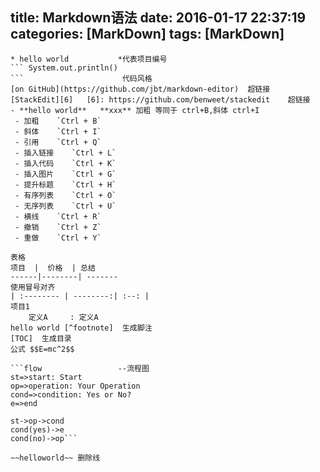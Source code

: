 title: Markdown语法
date: 2016-01-17 22:37:19
categories: [MarkDown]
tags: [MarkDown]
---
```
* hello world           *代表项目编号
``` System.out.println()
```                      代码风格
[on GitHub](https://github.com/jbt/markdown-editor)  超链接
[StackEdit][6]   [6]: https://github.com/benweet/stackedit    超链接
- **hello world**   **xxx** 加粗 等同于 ctrl+B,斜体 ctrl+I
 - 加粗    `Ctrl + B`
 - 斜体    `Ctrl + I`
 - 引用    `Ctrl + Q`
 - 插入链接    `Ctrl + L`
 - 插入代码    `Ctrl + K`
 - 插入图片    `Ctrl + G`
 - 提升标题    `Ctrl + H`
 - 有序列表    `Ctrl + O`
 - 无序列表    `Ctrl + U`
 - 横线    `Ctrl + R`
 - 撤销    `Ctrl + Z`
 - 重做    `Ctrl + Y`

表格
项目  |  价格  | 总结
------|--------| -------
使用冒号对齐
| :-------- | --------:| :--: |
项目1
	定义A     : 定义A
hello world [^footnote]  生成脚注
[TOC]  生成目录
公式 $$E=mc^2$$

```flow                 --流程图
st=>start: Start
op=>operation: Your Operation
cond=>condition: Yes or No?
e=>end

st->op->cond
cond(yes)->e
cond(no)->op```

~~helloworld~~ 删除线

```
